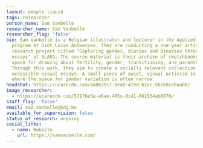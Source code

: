 ```yaml
---
layout: people.liquid
tags: researcher
person_name: Sam Vanbelle
researcher_name: Sam Vanbelle
researcher_flag: 'false'
bio: Sam Vanbelle is a Belgian illustrator and lecturer in the Applied Masters
  program at Sint Lucas Antwerpen. They are conducting a one-year artistic
  research project titled "Exploring gender, diaries and binaries through visual
  essays" at SLARG. The source material is their archive of sketchbooks—a safe
  space for drawing about fertility, gender, transitioning, and parenthood.
  Through this work, they aim to create a socially relevant collection of
  accessible visual essays. A small piece of quiet, visual activism in a world
  where the space for gender variation is often narrow.
headshot: https://ucarecdn.com/aa0635c7-bead-47e0-b2ac-5b7b8cebaab0/
image_researcher:
  - https://ucarecdn.com/5717be5e-e6ae-485c-8c41-661934ab8670/
staff_flag: 'false'
email: sam.vanbelle@kdg.be
available_for_supervision: false
status_of_research: ongoing
social_links:
  - name: Website
    url: https://samvanbelle.com/
---
```

